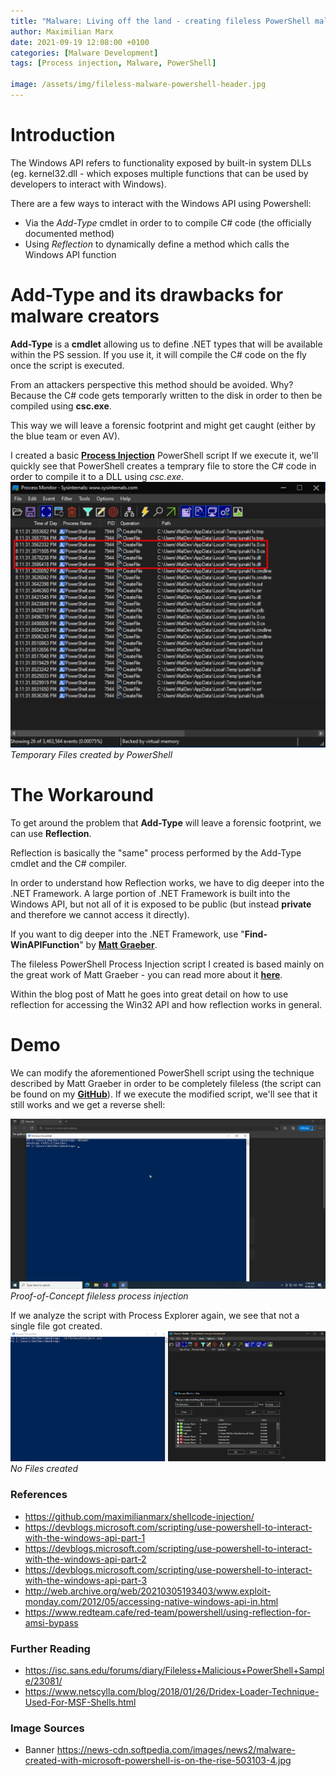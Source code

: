 ```yaml
---
title: "Malware: Living off the land - creating fileless PowerShell malware"
author: Maximilian Marx
date: 2021-09-19 12:08:00 +0100
categories: [Malware Development]
tags: [Process injection, Malware, PowerShell]

image: /assets/img/fileless-malware-powershell-header.jpg
---
```


# Introduction

The Windows API refers to functionality exposed by built-in system DLLs (eg. kernel32.dll - which exposes multiple functions that can be used by developers to interact with Windows).

There are a few ways to interact with the Windows API using Powershell:
- Via the *Add-Type* cmdlet in order to to compile C# code (the officially documented method)
- Using *Reflection* to dynamically define a method which calls the Windows API function

# Add-Type and its drawbacks for malware creators

**Add-Type** is a **cmdlet** allowing us to define .NET types that will be available within the PS session.
If you use it, it will compile the C# code on the fly once the script is executed.

From an attackers perspective this method should be avoided.
Why? Because the C# code gets temporarly written to the disk in order to then be compiled using **csc.exe**.

This way we will leave a forensic footprint and might get caught (either by the blue team or even AV).

I created a basic [**Process Injection**](https://github.com/maximilianmarx/shellcode-injection/blob/main/PSInject.ps1) PowerShell script
If we execute it, we'll quickly see that PowerShell creates a temprary file to store the C# code in order to compile it to a DLL using *csc.exe*.
![img-description](/assets/img/fileless-pe-createfile.png)_Temporary Files created by PowerShell_

# The Workaround

To get around the problem that **Add-Type** will leave a forensic footprint, we can use **Reflection**.

Reflection is basically the "same" process performed by the Add-Type cmdlet and the C# compiler.

In order to understand how Reflection works, we have to dig deeper into the .NET Framework.
A large portion of .NET Framework is built into the Windows API, but not all of it is exposed to be public (but instead **private** and therefore we cannot access it directly).

If you want to dig deeper into the .NET Framework, use "**Find-WinAPIFunction**" by [**Matt Graeber**](https://github.com/maximilianmarx/dailies/blob/main/Find-WinAPIFunction.ps1).

The fileless PowerShell Process Injection script I created is based mainly on the great work of Matt Graeber - you can read more about it [**here**](http://web.archive.org/web/20210305193403/www.exploit-monday.com/2012/05/accessing-native-windows-api-in.html).

Within the blog post of Matt he goes into great detail on how to use reflection for accessing the Win32 API and how reflection works in general.

# Demo

We can modify the aforementioned PowerShell script using the technique described by Matt Graeber in order to be completely fileless (the script can be found on my [**GitHub**](https://github.com/maximilianmarx/shellcode-injection/blob/main/FilelessPSInject.ps1)).
If we execute the modified script, we'll see that it still works and we get a reverse shell:

![img-description](/assets/img/fileless-demonstration.gif)_Proof-of-Concept fileless process injection_

If we analyze the script with Process Explorer again, we see that not a single file got created.
![img-description](/assets/img/fileless-pe-nocreate.png)_No Files created_

### References
- <https://github.com/maximilianmarx/shellcode-injection/>
- <https://devblogs.microsoft.com/scripting/use-powershell-to-interact-with-the-windows-api-part-1>
- <https://devblogs.microsoft.com/scripting/use-powershell-to-interact-with-the-windows-api-part-2>
- <https://devblogs.microsoft.com/scripting/use-powershell-to-interact-with-the-windows-api-part-3>
- <http://web.archive.org/web/20210305193403/www.exploit-monday.com/2012/05/accessing-native-windows-api-in.html>
- <https://www.redteam.cafe/red-team/powershell/using-reflection-for-amsi-bypass>

### Further Reading
- <https://isc.sans.edu/forums/diary/Fileless+Malicious+PowerShell+Sample/23081/>
- <https://www.netscylla.com/blog/2018/01/26/Dridex-Loader-Technique-Used-For-MSF-Shells.html>

### Image Sources
- Banner <https://news-cdn.softpedia.com/images/news2/malware-created-with-microsoft-powershell-is-on-the-rise-503103-4.jpg>